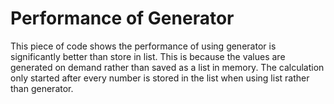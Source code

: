 # Performance of Generator
This piece of code shows the performance of using generator is significantly better than store in list. This is because the values are generated on demand rather than saved as a list in memory. The calculation only started after every number is stored in the list when using list rather than generator.
